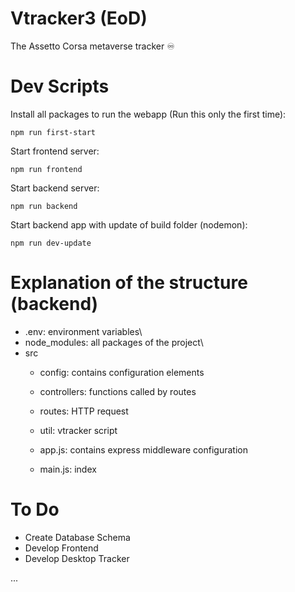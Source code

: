 # Vtracker3 (EoD)
The Assetto Corsa metaverse tracker ♾️

# Dev Scripts
Install all packages to run the webapp (Run this only the first time):

    npm run first-start 
Start frontend server:

    npm run frontend
    
Start backend server:

    npm run backend
    
Start backend app with update of build folder (nodemon):
    
    npm run dev-update

# Explanation of the structure (backend)
* .env: environment variables\
* node_modules: all packages of the project\
* src
    * config: contains configuration elements
    * controllers: functions called by routes
    * routes: HTTP request
    * util: vtracker script

    * app.js: contains express middleware configuration
    * main.js: index

# To Do
* Create Database Schema
* Develop Frontend
* Develop Desktop Tracker

...
